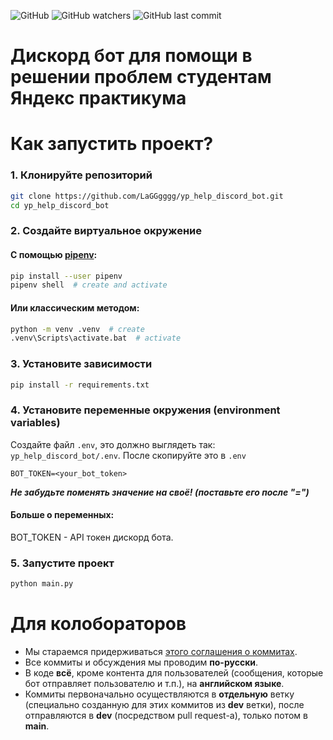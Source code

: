 ![GitHub](https://img.shields.io/github/license/LaGGgggg/yp_help_discord_bot?label=License)
![GitHub watchers](https://img.shields.io/github/watchers/LaGGgggg/yp_help_discord_bot)
![GitHub last commit](https://img.shields.io/github/last-commit/LaGGgggg/yp_help_discord_bot)

# Дискорд бот для помощи в решении проблем студентам Яндекс практикума

# Как запустить проект?

### 1. Клонируйте репозиторий

```bash
git clone https://github.com/LaGGgggg/yp_help_discord_bot.git
cd yp_help_discord_bot
```

### 2. Создайте виртуальное окружение

#### С помощью [pipenv](https://pipenv.pypa.io/en/latest/):

```bash
pip install --user pipenv
pipenv shell  # create and activate
```

#### Или классическим методом:

```bash
python -m venv .venv  # create
.venv\Scripts\activate.bat  # activate
```

### 3. Установите зависимости

```bash
pip install -r requirements.txt
```

### 4. Установите переменные окружения (environment variables)

Создайте файл `.env`, это должно выглядеть так: `yp_help_discord_bot/.env`. После скопируйте это в `.env`

```dotenv
BOT_TOKEN=<your_bot_token>
```
_**Не забудьте поменять значение на своё! (поставьте его после "=")**_

#### Больше о переменных:
BOT_TOKEN - API токен дискорд бота.

### 5. Запустите проект

```bash
python main.py
```

# Для колобораторов

- Мы стараемся придерживаться [этого соглашения о коммитах](https://www.conventionalcommits.org/ru/v1.0.0/).
- Все коммиты и обсуждения мы проводим **по-русски**.
- В коде **всё**, кроме контента для пользователей (сообщения, которые бот отправляет пользователю и т.п.),
на **английском языке**.
- Коммиты первоначально осуществляются в **отдельную** ветку (специально созданную для этих коммитов из **dev** ветки), 
после отправляются в **dev** (посредством pull request-а), только потом в **main**.
